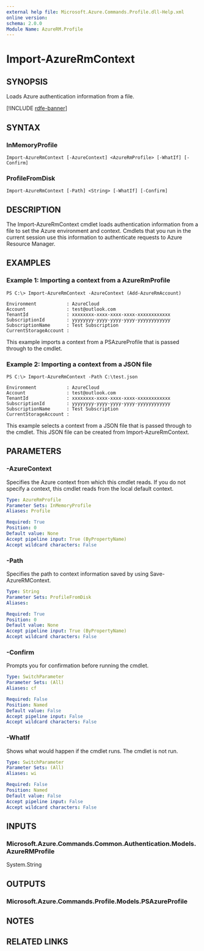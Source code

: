 ```yaml
---
external help file: Microsoft.Azure.Commands.Profile.dll-Help.xml
online version: 
schema: 2.0.0
Module Name: AzureRM.Profile
---
```


# Import-AzureRmContext

## SYNOPSIS
Loads Azure authentication information from a file.

[!INCLUDE [rdfe-banner](../../includes/rdfe-banner.md)]

## SYNTAX

### InMemoryProfile
```
Import-AzureRmContext [-AzureContext] <AzureRmProfile> [-WhatIf] [-Confirm]
```

### ProfileFromDisk
```
Import-AzureRmContext [-Path] <String> [-WhatIf] [-Confirm]
```

## DESCRIPTION
The Import-AzureRmContext cmdlet loads authentication information from a file to set the Azure environment and context.
Cmdlets that you run in the current session use this information to authenticate requests to Azure Resource Manager.

## EXAMPLES

### Example 1: Importing a context from a AzureRmProfile
```
PS C:\> Import-AzureRmContext -AzureContext (Add-AzureRmAccount)

Environment           : AzureCloud
Account               : test@outlook.com
TenantId              : xxxxxxxx-xxxx-xxxx-xxxx-xxxxxxxxxxxx
SubscriptionId        : yyyyyyyy-yyyy-yyyy-yyyy-yyyyyyyyyyyy
SubscriptionName      : Test Subscription
CurrentStorageAccount :
```

This example imports a context from a PSAzureProfile that is passed through to the cmdlet.

### Example 2: Importing a context from a JSON file
```
PS C:\> Import-AzureRmContext -Path C:\test.json

Environment           : AzureCloud
Account               : test@outlook.com
TenantId              : xxxxxxxx-xxxx-xxxx-xxxx-xxxxxxxxxxxx
SubscriptionId        : yyyyyyyy-yyyy-yyyy-yyyy-yyyyyyyyyyyy
SubscriptionName      : Test Subscription
CurrentStorageAccount :
```

This example selects a context from a JSON file that is passed through to the cmdlet.
This JSON file can be created from Import-AzureRmContext.

## PARAMETERS

### -AzureContext
Specifies the Azure context from which this cmdlet reads.
If you do not specify a context, this cmdlet reads from the local default context.

```yaml
Type: AzureRmProfile
Parameter Sets: InMemoryProfile
Aliases: Profile

Required: True
Position: 0
Default value: None
Accept pipeline input: True (ByPropertyName)
Accept wildcard characters: False
```

### -Path
Specifies the path to context information saved by using Save-AzureRMContext.

```yaml
Type: String
Parameter Sets: ProfileFromDisk
Aliases: 

Required: True
Position: 0
Default value: None
Accept pipeline input: True (ByPropertyName)
Accept wildcard characters: False
```

### -Confirm
Prompts you for confirmation before running the cmdlet.

```yaml
Type: SwitchParameter
Parameter Sets: (All)
Aliases: cf

Required: False
Position: Named
Default value: False
Accept pipeline input: False
Accept wildcard characters: False
```

### -WhatIf
Shows what would happen if the cmdlet runs.
The cmdlet is not run.

```yaml
Type: SwitchParameter
Parameter Sets: (All)
Aliases: wi

Required: False
Position: Named
Default value: False
Accept pipeline input: False
Accept wildcard characters: False
```

## INPUTS

### Microsoft.Azure.Commands.Common.Authentication.Models.AzureRMProfile
System.String

## OUTPUTS

### Microsoft.Azure.Commands.Profile.Models.PSAzureProfile

## NOTES

## RELATED LINKS

